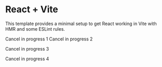 # React + Vite

This template provides a minimal setup to get React working in Vite with HMR and some ESLint rules.

Cancel in progress 1
Cancel in progress 2

Cancel in progress 3

Cancel in progress 4

